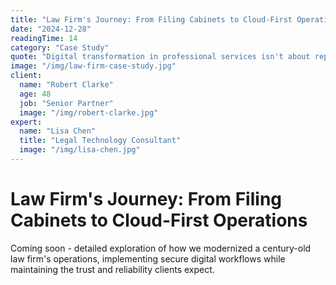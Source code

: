 ```yaml
---
title: "Law Firm's Journey: From Filing Cabinets to Cloud-First Operations"
date: "2024-12-28"
readingTime: 14
category: "Case Study"
quote: "Digital transformation in professional services isn't about replacing expertise - it's about amplifying it."
image: "/img/law-firm-case-study.jpg"
client:
  name: "Robert Clarke"
  age: 48
  job: "Senior Partner"
  image: "/img/robert-clarke.jpg"
expert:
  name: "Lisa Chen"
  title: "Legal Technology Consultant"
  image: "/img/lisa-chen.jpg"
---
```


# Law Firm's Journey: From Filing Cabinets to Cloud-First Operations

Coming soon - detailed exploration of how we modernized a century-old law firm's operations, implementing secure digital workflows while maintaining the trust and reliability clients expect.
